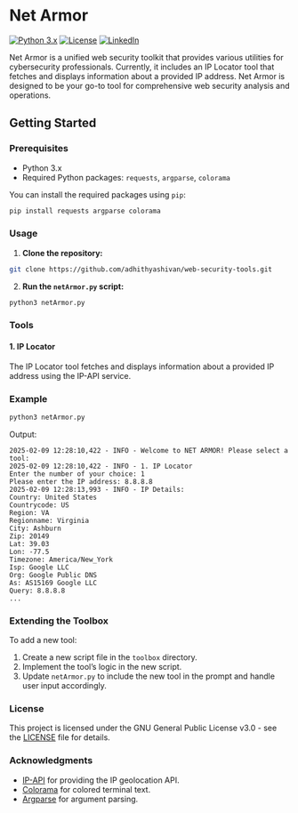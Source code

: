 
# Net Armor

[![Python 3.x](https://img.shields.io/badge/python-3.x-yellow.svg)](https://www.python.org/) [![License](https://img.shields.io/badge/license-GPLv3-red.svg)](https://raw.githubusercontent.com/adhithyashivan/net-armor/refs/heads/main/LICENSE) [![LinkedIn](https://img.shields.io/badge/linkedin-@netarmor-blue.svg)](https://www.linkedin.com/in/adhithyashivan/)

Net Armor is a unified web security toolkit that provides various utilities for cybersecurity professionals. Currently, it includes an IP Locator tool that fetches and displays information about a provided IP address. Net Armor is designed to be your go-to tool for comprehensive web security analysis and operations.


## Getting Started

### Prerequisites

- Python 3.x
- Required Python packages: `requests`, `argparse`, `colorama`

You can install the required packages using `pip`:

```bash
pip install requests argparse colorama
```

### Usage

1. **Clone the repository:**

```bash
git clone https://github.com/adhithyashivan/web-security-tools.git
```

2. **Run the `netArmor.py` script:**

```bash
python3 netArmor.py
```

### Tools

#### 1. IP Locator

The IP Locator tool fetches and displays information about a provided IP address using the IP-API service.

### Example

```bash
python3 netArmor.py
```

Output:

```
2025-02-09 12:28:10,422 - INFO - Welcome to NET ARMOR! Please select a tool:
2025-02-09 12:28:10,422 - INFO - 1. IP Locator
Enter the number of your choice: 1
Please enter the IP address: 8.8.8.8
2025-02-09 12:28:13,993 - INFO - IP Details:
Country: United States
Countrycode: US
Region: VA
Regionname: Virginia
City: Ashburn
Zip: 20149
Lat: 39.03
Lon: -77.5
Timezone: America/New_York
Isp: Google LLC
Org: Google Public DNS
As: AS15169 Google LLC
Query: 8.8.8.8
...
```

### Extending the Toolbox

To add a new tool:
1. Create a new script file in the `toolbox` directory.
2. Implement the tool’s logic in the new script.
3. Update `netArmor.py` to include the new tool in the prompt and handle user input accordingly.

### License

This project is licensed under the GNU General Public License v3.0 - see the [LICENSE](LICENSE) file for details.

### Acknowledgments

- [IP-API](http://ip-api.com) for providing the IP geolocation API.
- [Colorama](https://pypi.org/project/colorama/) for colored terminal text.
- [Argparse](https://docs.python.org/3/library/argparse.html) for argument parsing.
